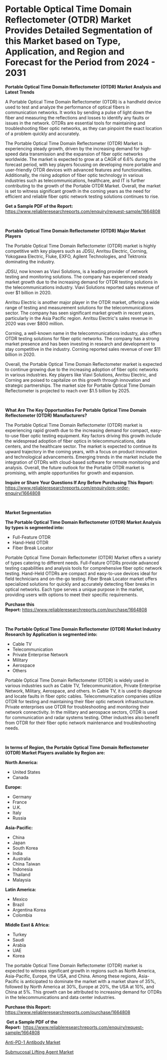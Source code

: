 <p><h1>Portable Optical Time Domain Reflectometer (OTDR) Market Provides Detailed Segmentation of this Market based on Type, Application, and Region and Forecast for the Period from 2024 - 2031</h1></p><p><strong>Portable Optical Time Domain Reflectometer (OTDR) Market Analysis and Latest Trends</strong></p>
<p><p>A Portable Optical Time Domain Reflectometer (OTDR) is a handheld device used to test and analyze the performance of optical fibers in communication networks. It works by sending a pulse of light down the fiber and measuring the reflections and losses to identify any faults or issues in the network. OTDRs are essential tools for maintaining and troubleshooting fiber optic networks, as they can pinpoint the exact location of a problem quickly and accurately.</p><p>The Portable Optical Time Domain Reflectometer (OTDR) Market is experiencing steady growth, driven by the increasing demand for high-speed data transmission and the expansion of fiber optic networks worldwide. The market is expected to grow at a CAGR of 6.6% during the forecast period, with key players focusing on developing more portable and user-friendly OTDR devices with advanced features and functionalities. Additionally, the rising adoption of fiber optic technology in various industries such as telecommunications, healthcare, and IT is further contributing to the growth of the Portable OTDR Market. Overall, the market is set to witness significant growth in the coming years as the need for efficient and reliable fiber optic network testing solutions continues to rise.</p></p>
<p><strong>Get a Sample PDF of the Report:&nbsp;</strong> <a href="https://www.reliableresearchreports.com/enquiry/request-sample/1664808">https://www.reliableresearchreports.com/enquiry/request-sample/1664808</a></p>
<p>&nbsp;</p>
<p><strong>Portable Optical Time Domain Reflectometer (OTDR) Major Market Players</strong></p>
<p><p>The Portable Optical Time Domain Reflectometer (OTDR) market is highly competitive with key players such as JDSU, Anritsu Electric, Corning, Yokogawa Electric, Fluke, EXFO, Agilent Technologies, and Tektronix dominating the industry. </p><p>JDSU, now known as Viavi Solutions, is a leading provider of network testing and monitoring solutions. The company has experienced steady market growth due to the increasing demand for OTDR testing solutions in the telecommunications industry. Viavi Solutions reported sales revenue of over $1 billion in 2020.</p><p>Anritsu Electric is another major player in the OTDR market, offering a wide range of testing and measurement solutions for the telecommunications sector. The company has seen significant market growth in recent years, particularly in the Asia Pacific region. Anritsu Electric's sales revenue in 2020 was over $800 million.</p><p>Corning, a well-known name in the telecommunications industry, also offers OTDR testing solutions for fiber optic networks. The company has a strong market presence and has been investing in research and development to stay competitive in the industry. Corning reported sales revenue of over $11 billion in 2020.</p><p>Overall, the Portable Optical Time Domain Reflectometer market is expected to continue growing due to the increasing adoption of fiber optic networks in various industries. Key players like Viavi Solutions, Anritsu Electric, and Corning are poised to capitalize on this growth through innovation and strategic partnerships. The market size for Portable Optical Time Domain Reflectometer is projected to reach over $1.5 billion by 2025.</p></p>
<p>&nbsp;</p>
<p><strong>What Are The Key Opportunities For Portable Optical Time Domain Reflectometer (OTDR) Manufacturers?</strong></p>
<p><p>The Portable Optical Time Domain Reflectometer (OTDR) market is experiencing rapid growth due to the increasing demand for compact, easy-to-use fiber optic testing equipment. Key factors driving this growth include the widespread adoption of fiber optics in telecommunications, data centers, and the healthcare sector. The market is expected to continue its upward trajectory in the coming years, with a focus on product innovation and technological advancements. Emerging trends in the market include the integration of OTDRs with cloud-based software for remote monitoring and analysis. Overall, the future outlook for the Portable OTDR market is promising, with ample opportunities for growth and expansion.</p></p>
<p><strong>Inquire or Share Your Questions If Any Before Purchasing This Report:</strong> <a href="https://www.reliableresearchreports.com/enquiry/pre-order-enquiry/1664808">https://www.reliableresearchreports.com/enquiry/pre-order-enquiry/1664808</a></p>
<p>&nbsp;</p>
<p><strong>Market Segmentation</strong></p>
<p><strong>The Portable Optical Time Domain Reflectometer (OTDR) Market Analysis by types is segmented into:</strong></p>
<p><ul><li>Full-Feature OTDR</li><li>Hand-Held OTDR</li><li>Fiber Break Locator</li></ul></p>
<p><p>Portable Optical Time Domain Reflectometer (OTDR) Market offers a variety of types catering to different needs. Full-Feature OTDRs provide advanced testing capabilities and analysis tools for comprehensive fiber optic network testing. Hand-Held OTDRs are compact and easy-to-use devices ideal for field technicians and on-the-go testing. Fiber Break Locator market offers specialized solutions for quickly and accurately detecting fiber breaks in optical networks. Each type serves a unique purpose in the market, providing users with options to meet their specific requirements.</p></p>
<p><strong>Purchase this Report:&nbsp;</strong><a href="https://www.reliableresearchreports.com/purchase/1664808">https://www.reliableresearchreports.com/purchase/1664808</a></p>
<p>&nbsp;</p>
<p><strong>The Portable Optical Time Domain Reflectometer (OTDR) Market Industry Research by Application is segmented into:</strong></p>
<p><ul><li>Cable TV</li><li>Telecommunication</li><li>Private Enterprise Network</li><li>Military</li><li>Aerospace</li><li>Others</li></ul></p>
<p><p>Portable Optical Time Domain Reflectometer (OTDR) is widely used in various industries such as Cable TV, Telecommunication, Private Enterprise Network, Military, Aerospace, and others. In Cable TV, it is used to diagnose and locate faults in fiber optic cables. Telecommunication companies utilize OTDR for testing and maintaining their fiber optic network infrastructure. Private enterprises use OTDR for troubleshooting and monitoring their network connectivity. In the military and aerospace sectors, OTDR is used for communication and radar systems testing. Other industries also benefit from OTDR for their fiber optic network maintenance and troubleshooting needs.</p></p>
<p>&nbsp;</p>
<p><strong>In terms of Region, the Portable Optical Time Domain Reflectometer (OTDR) Market Players available by Region are:</strong></p>
<p>
    <p> <strong> North America: </strong>
        <ul>
            <li>United States</li>
            <li>Canada</li>
        </ul>
        </p> 
    <p> <strong> Europe: </strong>
        <ul>
            <li>Germany</li>
            <li>France</li>
            <li>U.K.</li>
            <li>Italy</li>
            <li>Russia</li>
        </ul>
        </p> 
    <p> <strong> Asia-Pacific: </strong>
        <ul>
            <li>China</li>
            <li>Japan</li>
            <li>South Korea</li>
            <li>India</li>
            <li>Australia</li>
            <li>China Taiwan</li>
            <li>Indonesia</li>
            <li>Thailand</li>
            <li>Malaysia</li>
        </ul>
        </p> 
    <p> <strong> Latin America: </strong>
        <ul>
            <li>Mexico</li>
            <li>Brazil</li>
            <li>Argentina Korea</li>
            <li>Colombia</li>
        </ul>
        </p> 
    <p> <strong> Middle East & Africa: </strong>
        <ul>
            <li>Turkey</li>
            <li>Saudi</li>
            <li>Arabia</li>
            <li>UAE</li>
            <li>Korea</li>
        </ul>
    </p>
    </p>
<p><p>The portable Optical Time Domain Reflectometer (OTDR) market is expected to witness significant growth in regions such as North America, Asia-Pacific, Europe, the USA, and China. Among these regions, Asia-Pacific is anticipated to dominate the market with a market share of 35%, followed by North America at 30%, Europe at 20%, the USA at 10%, and China at 5%. This growth can be attributed to increasing demand for OTDRs in the telecommunications and data center industries.</p></p>
<p><strong>Purchase this Report: </strong><a href="https://www.reliableresearchreports.com/purchase/1664808">https://www.reliableresearchreports.com/purchase/1664808</a></p>
<p>&nbsp;<strong>Get a Sample PDF of the Report:&nbsp;&nbsp;</strong><a href="https://www.reliableresearchreports.com/enquiry/request-sample/1664808">https://www.reliableresearchreports.com/enquiry/request-sample/1664808</a></p>
<p><strong></strong></p>
<p><p><a href="https://issuu.com/reportprime-2/docs/anti-pd-1-antibody-market-size-2030.pptx">Anti-PD-1 Antibody Market</a></p><p><a href="https://issuu.com/reportprime-2/docs/submucosal-lifting-agent-market-size-2030.pptx">Submucosal Lifting Agent Market</a></p></p>